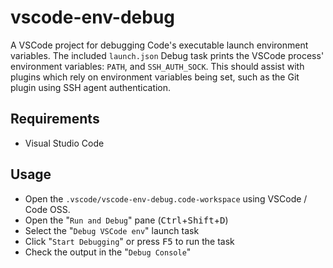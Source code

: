 # vscode-env-debug

A VSCode project for debugging Code's executable launch environment variables.
The included `launch.json` Debug task prints the VSCode process' environment
variables: `PATH`, and `SSH_AUTH_SOCK`.  This should assist with plugins which
rely on environment variables being set, such as the Git plugin using SSH agent
authentication.

## Requirements

- Visual Studio Code

## Usage

- Open the `.vscode/vscode-env-debug.code-workspace` using VSCode / Code OSS.
- Open the "`Run and Debug`" pane (<kbd>Ctrl</kbd>+<kbd>Shift</kbd>+<kbd>D</kbd>)
- Select the "`Debug VSCode env`" launch task
- Click "`Start Debugging`" or press <kbd>F5</kbd> to run the task
- Check the output in the "`Debug Console`"

